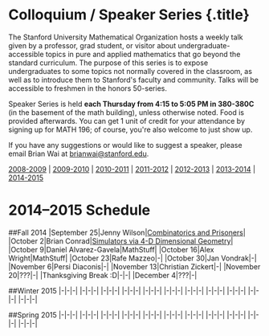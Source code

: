 # Colloquium / Speaker Series {.title}

The Stanford University Mathematical Organization hosts a weekly talk given by
a professor, grad student, or visitor about undergraduate-accessible topics in
pure and applied mathematics that go beyond the standard curriculum. The
purpose of this series is to expose undergraduates to some topics not normally
covered in the classroom, as well as to introduce them to Stanford's faculty
and community. Talks will be accessible to freshmen in the honors 50-series.

Speaker Series is held **each Thursday from 4:15 to 5:05 PM in 380-380C**
(in the basement of the math building), unless otherwise noted. Food is
provided afterwards. You can get 1 unit of credit for your attendance by
signing up for MATH 196; of course, you're also welcome to just show up.

If you have any suggestions or would like to suggest a speaker, please email
Brian Wai at brianwai@stanford.edu.

[2008-2009](/old/speakers/2009) | [2009-2010](/old/speakers/2010) | [2010-2011](/old/speakers/2011) | [2011-2012](/old/speakers/2012) | [2012-2013](/old/speakers/2013) | [2013-2014](_speakers_old.html) | [2014-2015](speakers.html)

# 2014&ndash;2015 Schedule

##Fall 2014
|September 25|Jenny Wilson|[Combinatorics and Prisoners](/pdfs/speakers/Sept25)|
|October 2|Brian Conrad|[Simulators via 4-D Dimensional Geometry](/pdfs/speakers/Oct2)|
|October 9|Daniel Alvarez-Gavela|MathStuff|
|October 16|Alex Wright|MathStuff|
|October 23|Rafe Mazzeo|-|
|October 30|Jan Vondrak|-|
|November 6|Persi Diaconis|-|
|November 13|Christian Zickert|-|
|November 20|???|-|
|Thanksgiving Break :D|-|-|
|December 4|???|-|

##Winter 2015
|-|-|-|
|-|-|-|
|-|-|-|
|-|-|-|
|-|-|-|
|-|-|-|
|-|-|-|
|-|-|-|
|-|-|-|
|-|-|-|
|-|-|-|

##Spring 2015
|-|-|-|
|-|-|-|
|-|-|-|
|-|-|-|
|-|-|-|
|-|-|-|
|-|-|-|
|-|-|-|
|-|-|-|
|-|-|-|
|-|-|-|


